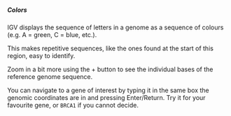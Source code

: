 ##### Colors

IGV displays the sequence of letters in a genome as a sequence of colours (e.g. A = green, C = blue, etc.).

This makes repetitive sequences, like the ones found at the start of this region, easy to identify.

Zoom in a bit more using the + button to see the individual bases of the reference genome sequence.

You can navigate to a gene of interest by typing it in the same box the genomic coordinates are in and pressing Enter/Return. Try it for your favourite gene, or `BRCA1` if you cannot decide.
